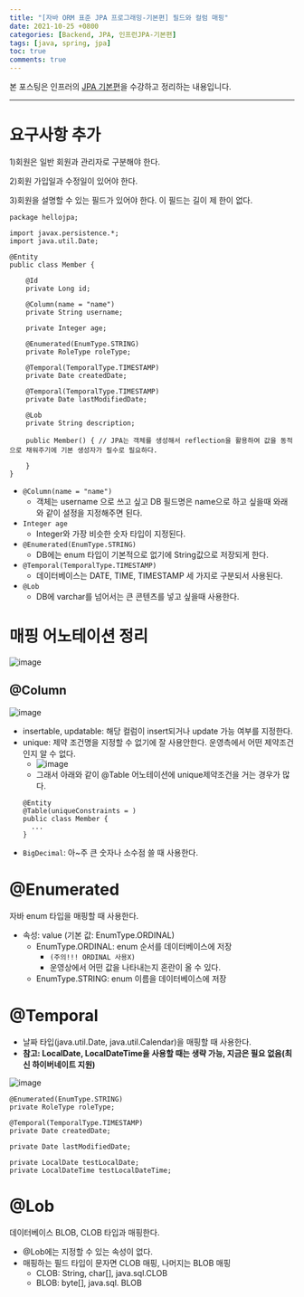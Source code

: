 ```yaml
---
title: "[자바 ORM 표준 JPA 프로그래밍-기본편] 필드와 컬럼 매핑"
date: 2021-10-25 +0800
categories: [Backend, JPA, 인프런JPA-기본편]
tags: [java, spring, jpa]
toc: true
comments: true
---
```


본 포스팅은 인프러의 [JPA 기본편](https://www.inflearn.com/course/ORM-JPA-Basic#)을 수강하고 정리하는 내용입니다.

<hr>

# 요구사항 추가
1)회원은 일반 회원과 관리자로 구분해야 한다.

2)회원 가입일과 수정일이 있어야 한다.

3)회원을 설명할 수 있는 필드가 있어야 한다. 이 필드는 길이 제
한이 없다.

~~~
package hellojpa;

import javax.persistence.*;
import java.util.Date;

@Entity
public class Member {

    @Id
    private Long id;

    @Column(name = "name")
    private String username;

    private Integer age;

    @Enumerated(EnumType.STRING)
    private RoleType roleType;

    @Temporal(TemporalType.TIMESTAMP)
    private Date createdDate;

    @Temporal(TemporalType.TIMESTAMP)
    private Date lastModifiedDate;

    @Lob
    private String description;

    public Member() { // JPA는 객체를 생성해서 reflection을 활용하여 값을 동적으로 채워주기에 기본 생성자가 필수로 필요하다.

    }
}
~~~

- `@Column(name = "name")`
  - 객체는 username 으로 쓰고 싶고 DB 필드명은 name으로 하고 싶을때 와래와 같이 설정을 지정해주면 된다.
- `Integer age`
  - Integer와 가장 비슷한 숫자 타입이 지정된다.
- `@Enumerated(EnumType.STRING)`
  - DB에는 enum 타입이 기본적으로 없기에 String값으로 저장되게 한다.
- `@Temporal(TemporalType.TIMESTAMP)`
  - 데이터베이스는 DATE, TIME, TIMESTAMP 세 가지로 구분되서 사용된다.
- `@Lob`
  - DB에 varchar를 넘어서는 큰 콘텐츠를 넣고 싶을때 사용한다.

# 매핑 어노테이션 정리

![image](https://user-images.githubusercontent.com/44339530/138661855-c37cd236-da64-4186-9b72-0fbedef0bc1a.png)

## @Column

![image](https://user-images.githubusercontent.com/44339530/138661984-2008f3e2-f6ac-4a04-be3b-8d7fcad62f50.png)

- insertable, updatable: 해당 컬럼이 insert되거나 update 가능 여부를 지정한다.
- unique: 제약 조건명을 지정할 수 없기에 잘 사용안한다. 운영측에서 어떤 제약조건인지 알 수 없다.
  - ![image](https://user-images.githubusercontent.com/44339530/138662558-48283991-58dd-4ce9-834e-1fec85216a01.png)
  - 그래서 아래와 같이 @Table 어노테이션에 unique제약조건을 거는 경우가 많다.
  ~~~
  @Entity
  @Table(uniqueConstraints = )
  public class Member {
    ...
  }
  ~~~
- `BigDecimal`: 아~주 큰 숫자나 소수점 쓸 때 사용한다.

# @Enumerated
자바 enum 타입을 매핑할 때 사용한다.

- 속성: value (기본 값: EnumType.ORDINAL)
  - EnumType.ORDINAL: enum 순서를 데이터베이스에 저장 
    - `(주의!!! ORDINAL 사용X)`
    - 운영상에서 어떤 값을 나타내는지 혼란이 올 수 있다.
  - EnumType.STRING: enum 이름을 데이터베이스에 저장

# @Temporal
- 날짜 타입(java.util.Date, java.util.Calendar)을 매핑할 때 사용한다.
- <b>참고: LocalDate, LocalDateTime을 사용할 때는 생략 가능, 지금은 필요 없음(최신 하이버네이트 지원)</b>

![image](https://user-images.githubusercontent.com/44339530/138666525-92fb3411-20bc-4863-92e5-a5623461c6e9.png)

~~~
@Enumerated(EnumType.STRING)
private RoleType roleType;

@Temporal(TemporalType.TIMESTAMP)
private Date createdDate;

private Date lastModifiedDate;

private LocalDate testLocalDate;
private LocalDateTime testLocalDateTime;
~~~

# @Lob
데이터베이스 BLOB, CLOB 타입과 매핑한다.

- @Lob에는 지정할 수 있는 속성이 없다.
- 매핑하는 필드 타입이 문자면 CLOB 매핑, 나머지는 BLOB 매핑
  - CLOB: String, char[], java.sql.CLOB
  - BLOB: byte[], java.sql. BLOB